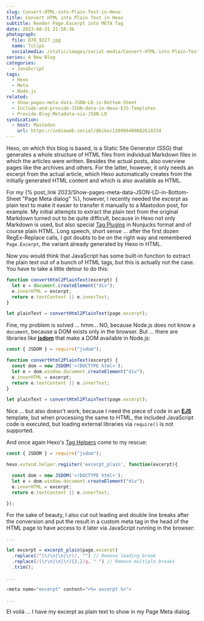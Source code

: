 ```yaml
---
slug: Convert-HTML-into-Plain-Text-in-Hexo
title: Convert HTML into Plain Text in Hexo
subtitle: Render Page.Excerpt into META Tag
date: 2023-08-31 21:58:36
photograph:
  file: D70_9227.jpg
  name: Tulips
  socialmedia: /static/images/social-media/Convert-HTML-into-Plain-Text-in-Hexo.png
series: A New Blog
categories:
  - JavaScript
tags:
  - Hexo
  - Meta
  - Node.js
related:
  - Show-pages-meta-data-JSON-LD-in-Bottom-Sheet
  - Include-and-provide-JSON-data-in-Hexo-EJS-Templates
  - Provide-Blog-Metadata-via-JSON-LD
syndication:
  - host: Mastodon
    url: https://indieweb.social/@kiko/110986400682618334
---
```


Hexo, on which this blog is based, is a Static Site Generator (SSG) that generates a whole structure of HTML files from individual Markdown files in which the articles were written. Besides the actual posts, also overview pages like the archives and others. For the latter, however, it only needs an excerpt from the actual article, which Hexo automatically creates from the initially generated HTML content and which is also available as HTML.

For my {% post_link 2023/Show-pages-meta-data-JSON-LD-in-Bottom-Sheet "Page Meta dialog" %}, however, I recently needed the excerpt as plain text to make it easier to transfer it manually to a Mastodon post, for example. My initial attempts to extract the plain text from the original Markdown turned out to be quite difficult, because in Hexo not only Markdown is used, but also special [Tag Plugins](https://hexo.io/docs/tag-plugins) in Nunjucks format and of course plain HTML. Long speech, short sense ... after the first dozen RegEx-Replace calls, I got doubts to be on the right way and remembered ``Page.Excerpt``, the variant already generated by Hexo in HTML.

<!-- more -->

Now you would think that JavaScript has some built-in function to extract the plain text out of a bunch of HTML tags, but this is actually not the case. You have to take a little detour to do this:

``` js
function convertHtml2PlainText(excerpt) {  
  let e = document.createElement("div");
  e.innerHTML = excerpt;
  return e.textContent || e.innerText;
}

let plainText = convertHtml2PlainText(page.excerpt);
```

Fine, my problem is solved ... hmm... NO, because Node.js does not know a ``document``, because a DOM exists only in the browser. But ... there are libraries like [**jsdom**](https://github.com/jsdom/jsdom) that make a DOM available in Node.js:

``` js
const { JSDOM } = require("jsdom");

function convertHtml2PlainText(excerpt) {
  const dom = new JSDOM('<!DOCTYPE html>');
  let e = dom.window.document.createElement("div");
  e.innerHTML = excerpt;
  return e.textContent || e.innerText;
}

let plainText = convertHtml2PlainText(page.excerpt);
```

Nice ... but also doesn't work, because I need the piece of code in an [**EJS**](https://ejs.co/) template, but when processing the same to HTML, the included JavaScript code is executed, but loading external libraries via ``require()`` is not supported.

And once again Hexo's [Tag Helpers](https://hexo.io/api/helper.html) come to my rescue:

```js helper-excerpt-plain.js
const { JSDOM } = require("jsdom");

hexo.extend.helper.register('excerpt_plain', function(excerpt){

  const dom = new JSDOM('<!DOCTYPE html>');
  let e = dom.window.document.createElement("div");
  e.innerHTML = excerpt;
  return e.textContent || e.innerText;

});
```

For the sake of beauty, I also cut out leading and double line breaks after the conversion and put the result in a custom meta tag in the head of the HTML page to have access to it later via JavaScript running in the browser: 

```js head.ejs
...

let excerpt = excerpt_plain(page.excerpt)
  .replace(/^(\r\n|\n|\r)/, "") // Remove leading break
  .replace(/(\r\n|\n|\r){2,}/g, " ") // Remove multiple breaks
  .trim();

...

<meta name="excerpt" content="<%= excerpt %>">

...
```

Et voilá ... I have my excerpt as plain text to show in my Page Meta dialog.
